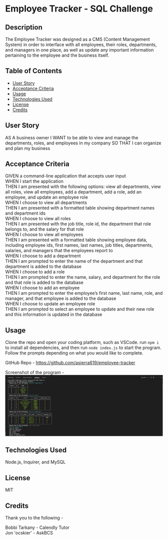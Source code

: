 # Employee Tracker - SQL Challenge

## Description

The Employee Tracker was designed as a CMS (Content Management System) in order to interface with all employees, their roles, departments, and managers in one place, as well as update any important information pertaining to the employee and the business itself. 

## Table of Contents

- [User Story](#user-story)
- [Acceptance Criteria](#acceptance-criteria)
- [Usage](#usage)
- [Technologies Used](#technologies-used)
- [License](#license)
- [Credits](#credits)

## User Story

AS A business owner
I WANT to be able to view and manage the departments, roles, and employees in my company
SO THAT I can organize and plan my business

## Acceptance Criteria

GIVEN a command-line application that accepts user input<br />
WHEN I start the application<br />
THEN I am presented with the following options: view all departments, view all roles, view all employees, add a department, add a role, add an employee, and update an employee role<br />
WHEN I choose to view all departments<br />
THEN I am presented with a formatted table showing department names and department ids<br />
WHEN I choose to view all roles<br />
THEN I am presented with the job title, role id, the department that role belongs to, and the salary for that role<br />
WHEN I choose to view all employees<br />
THEN I am presented with a formatted table showing employee data, including employee ids, first names, last names, job titles, departments, salaries, and managers that the employees report to<br />
WHEN I choose to add a department<br />
THEN I am prompted to enter the name of the department and that department is added to the database<br />
WHEN I choose to add a role<br />
THEN I am prompted to enter the name, salary, and department for the role and that role is added to the database<br />
WHEN I choose to add an employee<br />
THEN I am prompted to enter the employee’s first name, last name, role, and manager, and that employee is added to the database<br />
WHEN I choose to update an employee role<br />
THEN I am prompted to select an employee to update and their new role and this information is updated in the database<br />

## Usage

Clone the repo and open your coding platform, such as VSCode. run `npm i` to install all dependencies, and then run `node index.js` to start the program.<br />
Follow the prompts depending on what you would like to complete. 

GitHub Repo - https://github.com/asierra619/employee-tracker

Screenshot of the program -
![screenshot of Employee Tracker in Intergrated Terminal](./assets/images/employee-tracker-screenshot.png)

## Technologies Used

Node.js, Inquirer, and MySQL

## License

MIT

## Credits

Thank you to the following -<br />

Bobbi Tarkany - Calendly Tutor<br />
Jon 'ocskier' - AskBCS